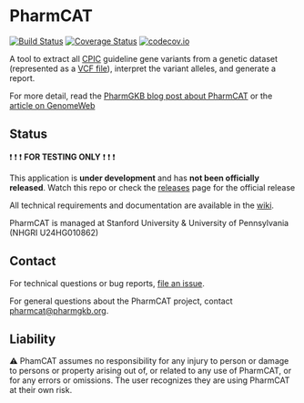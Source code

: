 # PharmCAT

[![Build Status](https://travis-ci.com/PharmGKB/PharmCAT.svg?branch=main)](https://travis-ci.com/PharmGKB/PharmCAT?branch=main)
[![Coverage Status](https://coveralls.io/repos/github/PharmGKB/PharmCAT/badge.svg?branch=main)](https://coveralls.io/github/PharmGKB/PharmCAT?branch=main)
[![codecov.io](https://codecov.io/github/PharmGKB/PharmCAT/coverage.svg?branch=main)](https://codecov.io/github/PharmGKB/PharmCAT?branch=main)

A tool to extract all [CPIC](https://cpicpgx.org) guideline gene variants from a genetic dataset (represented as a [VCF file](https://github.com/samtools/hts-specs#variant-calling-data-files)), interpret the variant alleles, and generate a report.

For more detail, read the [PharmGKB blog post about PharmCAT](http://pharmgkb.blogspot.com/2016/04/pharmacogenomics-clinical-annotation.html) or the [article on GenomeWeb](https://www.genomeweb.com/molecular-diagnostics/researchers-hope-pharmcat-tool-will-help-improve-clinical-implementation)

## Status

:exclamation: :exclamation: :exclamation: __FOR TESTING ONLY__ :exclamation: :exclamation: :exclamation:

This application is __under development__ and has __not been officially released__. Watch this repo or check the [releases](../../releases) page for the official release

All technical requirements and documentation are available in the [wiki](../../wiki).

PharmCAT is managed at Stanford University & University of Pennsylvania (NHGRI U24HG010862)


## Contact

For technical questions or bug reports, [file an issue](https://github.com/PharmGKB/PharmCAT/issues).

For general questions about the PharmCAT project, contact [pharmcat@pharmgkb.org](mailto:pharmcat@pharmgkb.org).


## Liability

:warning: PhamCAT assumes no responsibility for any injury to person or damage to persons or property arising out of, or related to any use of PharmCAT, or for any errors or omissions. The user recognizes they are using PharmCAT at their own risk.
